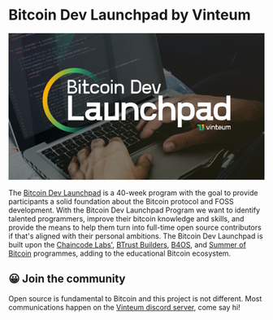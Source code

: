 # Bitcoin Dev Launchpad by Vinteum

![BDL banner](cover.png)

The [Bitcoin Dev Launchpad](https://vinteum.org/bdl/) is a 40-week program with
the goal to provide participants a solid foundation about the Bitcoin protocol
and FOSS development. With the Bitcoin Dev Launchpad Program we want to identify
talented programmers, improve their bitcoin knowledge and skills, and provide
the means to help them turn into full-time open source contributors if that's
aligned with their personal ambitions. The Bitcoin Dev Launchpad is built upon
the [Chaincode Labs'](https://learning.chaincode.com), [BTrust
Builders](https://www.btrust.tech/builders),
[B4OS](https://www.libreriadesatoshi.com/b4os), and [Summer of
Bitcoin](https://www.summerofbitcoin.org) programmes, adding to the educational
Bitcoin ecosystem.

## 😀 Join the community

Open source is fundamental to Bitcoin and this project is not different. Most
communications happen on the [Vinteum discord
server](https://discord.gg/N5RAvC8Zqk), come say hi!
